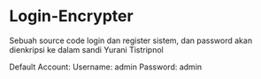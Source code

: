 # Login-Encrypter
Sebuah source code login dan register sistem, dan password akan dienkripsi ke dalam sandi Yurani Tistripnol

Default Account:
Username: admin
Password: admin
